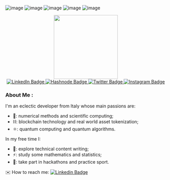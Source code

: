 
![image](https://github-profile-summary-cards.vercel.app/api/cards/profile-details?username=ScipioneParmigiano&theme=nord_dark)
![image](https://github-profile-summary-cards.vercel.app/api/cards/repos-per-language?username=ScipioneParmigiano&theme=nord_dark)
![image](https://github-profile-summary-cards.vercel.app/api/cards/most-commit-language?username=ScipioneParmigiano&theme=nord_dark)
![image](https://github-profile-summary-cards.vercel.app/api/cards/stats?username=ScipioneParmigiano&theme=nord_dark)
![image](https://github-profile-summary-cards.vercel.app/api/cards/productive-time?username=ScipioneParmigiano&theme=nord_dark)

<div id="header" align="center">
  <img src="https://thumbs.gfycat.com/ColorlessBitesizedKob-size_restricted.gif" width="200"/>
  <div id="badges" align="center">
  <a href="https://www.linkedin.com/in/pietro-zanotta-62613125b">
    <img src="https://img.shields.io/badge/LinkedIn-blue?style=for-the-badge&logo=linkedin&logoColor=white" alt="LinkedIn Badge"/>
  </a>
  <a href="https://amm.zanotp.com/">
    <img src="https://img.shields.io/badge/Hashnode-2962FF?style=for-the-badge&logo=hashnode&logoColor=white" alt="Hashnode Badge"/>
  </a>
  <a href="https://twitter.com/pietro_zanotta">
    <img src="https://img.shields.io/badge/Twitter-1DA1F2?style=for-the-badge&logo=twitter&logoColor=white" alt="Twitter Badge"/>
  </a>
  <a href="https://www.instagram.com/pietro_zanotta">
    <img src="https://img.shields.io/badge/Instagram-E4405F?style=for-the-badge&logo=instagram&logoColor=white" alt="Instagram Badge"/>
  </a>
</div>
  <img src="https://komarev.com/ghpvc/?username=ScipioneParmigiano&style=flat-square&color=blue" alt=""/>
</div>

### About Me :
I'm an eclectic developer from Italy whose main passions are:
- 🔭: numerical methods and scientific computing;
- ⛓️: blockchain technology and real world asset tokenization;
- ⚛️: quantum computing and quantum algorithms.

In my free time I:
- 🌱: explore technical content writing;
- ⚡: study some mathematics and statistics;
- 🥇: take part in hackathons and practice sport.

✉️ How to reach me: [![Linkedin Badge](https://img.shields.io/badge/-linkediln-blue?style=flat&logo=Linkedin&logoColor=white)](https://www.linkedin.com/in/pietro-zanotta-62613125b/)
